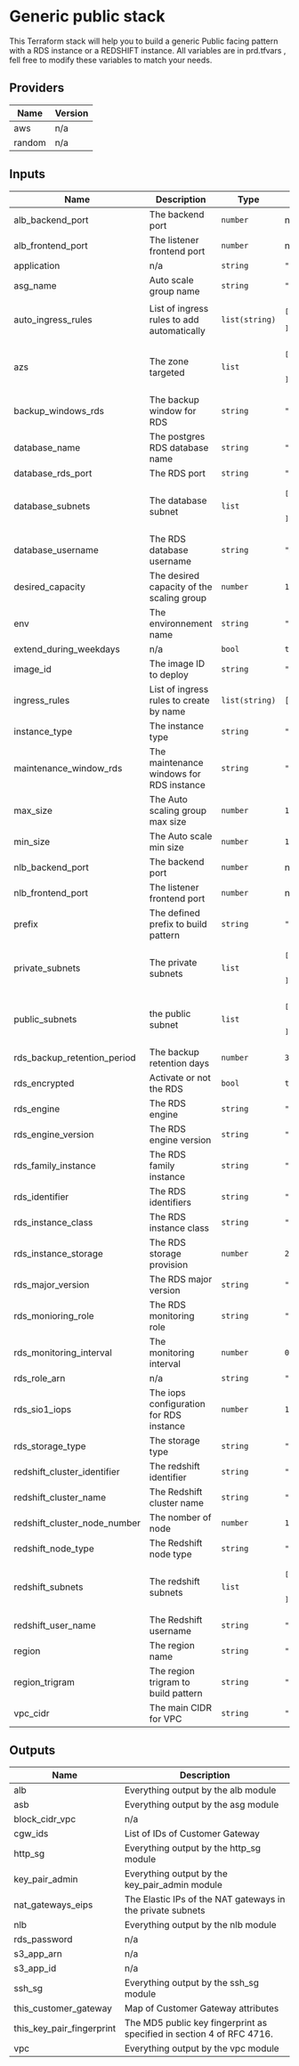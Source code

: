 # Generic public stack

This Terraform stack will help you to build a generic Public facing pattern with a RDS instance or a REDSHIFT instance.
All variables are in prd.tfvars , fell free to modify these variables to match your needs.


## Providers

| Name | Version |
|------|---------|
| aws | n/a |
| random | n/a |

## Inputs

| Name | Description | Type | Default | Required |
|------|-------------|------|---------|:-----:|
| alb\_backend\_port | The backend port | `number` | n/a | yes |
| alb\_frontend\_port | The listener frontend port | `number` | n/a | yes |
| application | n/a | `string` | `"generic"` | no |
| asg\_name | Auto scale group name | `string` | `"asg-name"` | no |
| auto\_ingress\_rules | List of ingress rules to add automatically | `list(string)` | <pre>[<br>  "http-80-tcp"<br>]</pre> | no |
| azs | The zone targeted | `list` | <pre>[<br>  "eu-west-3a",<br>  "eu-west-3b"<br>]</pre> | no |
| backup\_windows\_rds | The backup window for RDS | `string` | `"22:00-01:00"` | no |
| database\_name | The postgres RDS database name | `string` | `"rdsinstance"` | no |
| database\_rds\_port | The RDS port | `string` | `"5432"` | no |
| database\_subnets | The database subnet | `list` | <pre>[<br>  "10.9.19.0/24",<br>  "10.9.23.0/24"<br>]</pre> | no |
| database\_username | The RDS database username | `string` | `"myusernametochange"` | no |
| desired\_capacity | The desired capacity of the scaling group | `number` | `1` | no |
| env | The environnement name | `string` | `""` | no |
| extend\_during\_weekdays | n/a | `bool` | `true` | no |
| image\_id | The image ID to deploy | `string` | `""` | no |
| ingress\_rules | List of ingress rules to create by name | `list(string)` | `[]` | no |
| instance\_type | The instance type | `string` | `"t2.medium"` | no |
| maintenance\_window\_rds | The maintenance windows for RDS instance | `string` | `"Sat:02:00-Sat:06:00"` | no |
| max\_size | The Auto scaling group max size | `number` | `1` | no |
| min\_size | The Auto scale min size | `number` | `1` | no |
| nlb\_backend\_port | The backend port | `number` | n/a | yes |
| nlb\_frontend\_port | The listener frontend port | `number` | n/a | yes |
| prefix | The defined prefix to build pattern | `string` | `""` | no |
| private\_subnets | The private subnets | `list` | <pre>[<br>  "10.9.17.0/24",<br>  "10.9.21.0/24"<br>]</pre> | no |
| public\_subnets | the public subnet | `list` | <pre>[<br>  "10.9.16.0/24",<br>  "10.9.20.0/24"<br>]</pre> | no |
| rds\_backup\_retention\_period | The backup retention days | `number` | `30` | no |
| rds\_encrypted | Activate or not the RDS | `bool` | `true` | no |
| rds\_engine | The RDS engine | `string` | `"postgres"` | no |
| rds\_engine\_version | The RDS engine version | `string` | `"9.6.15"` | no |
| rds\_family\_instance | The RDS family instance | `string` | `"postgres9.6"` | no |
| rds\_identifier | The RDS identifiers | `string` | `"db-ha"` | no |
| rds\_instance\_class | The RDS instance class | `string` | `"db.t3.small"` | no |
| rds\_instance\_storage | The RDS storage provision | `number` | `2000` | no |
| rds\_major\_version | The RDS major version | `string` | `"9.6"` | no |
| rds\_monioring\_role | The RDS monitoring role | `string` | `"RDSMonitoringRole"` | no |
| rds\_monitoring\_interval | The monitoring interval | `number` | `0` | no |
| rds\_role\_arn | n/a | `string` | `""` | no |
| rds\_sio1\_iops | The iops configuration for RDS instance | `number` | `10000` | no |
| rds\_storage\_type | The storage type | `string` | `"io1"` | no |
| redshift\_cluster\_identifier | The redshift identifier | `string` | `"redshift-cluster"` | no |
| redshift\_cluster\_name | The Redshift cluster name | `string` | `"dataiku_production_db"` | no |
| redshift\_cluster\_node\_number | The nomber of node | `number` | `1` | no |
| redshift\_node\_type | The Redshift node type | `string` | `"dc2.large"` | no |
| redshift\_subnets | The redshift subnets | `list` | <pre>[<br>  "10.9.18.0/24",<br>  "10.9.22.0/24"<br>]</pre> | no |
| redshift\_user\_name | The Redshift username | `string` | `"mydbuser"` | no |
| region | The region name | `string` | `""` | no |
| region\_trigram | The region trigram to build pattern | `string` | `""` | no |
| vpc\_cidr | The main CIDR for VPC | `string` | `"10.9.16.0/21"` | no |

## Outputs

| Name | Description |
|------|-------------|
| alb | Everything output by the alb module |
| asb | Everything output by the asg module |
| block\_cidr\_vpc | n/a |
| cgw\_ids | List of IDs of Customer Gateway |
| http\_sg | Everything output by the http\_sg module |
| key\_pair\_admin | Everything output by the key\_pair\_admin module |
| nat\_gateways\_eips | The Elastic IPs of the NAT gateways in the private subnets |
| nlb | Everything output by the nlb module |
| rds\_password | n/a |
| s3\_app\_arn | n/a |
| s3\_app\_id | n/a |
| ssh\_sg | Everything output by the ssh\_sg module |
| this\_customer\_gateway | Map of Customer Gateway attributes |
| this\_key\_pair\_fingerprint | The MD5 public key fingerprint as specified in section 4 of RFC 4716. |
| vpc | Everything output by the vpc module |
